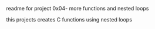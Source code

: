 
readme for project 0x04- more functions and nested loops

this projects creates C functions using nested loops
